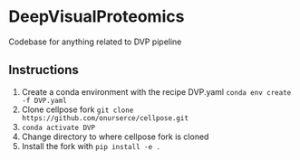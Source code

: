 # DeepVisualProteomics
Codebase for anything related to DVP pipeline

## Instructions 
1) Create a conda environment with the recipe DVP.yaml `conda env create -f DVP.yaml`
2) Clone cellpose fork `git clone https://github.com/onurserce/cellpose.git`
3) `conda activate DVP`
4) Change directory to where cellpose fork is cloned
5) Install the fork with `pip install -e .`